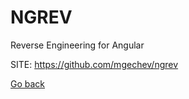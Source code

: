 # NGREV
 
 Reverse Engineering for Angular
 
 SITE: https://github.com/mgechev/ngrev

 [Go back](https://portable-linux-apps.github.io/apps.html)
